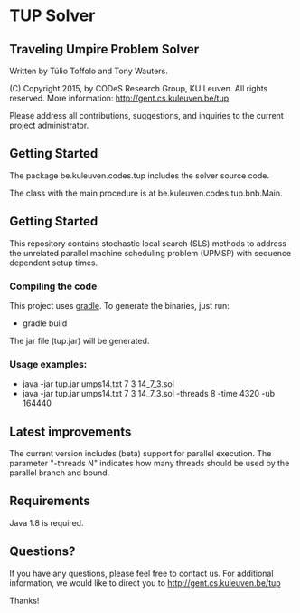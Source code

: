 # TUP Solver

## Traveling Umpire Problem Solver

Written by Túlio Toffolo and Tony Wauters.

(C) Copyright 2015, by CODeS Research Group, KU Leuven. All rights reserved.
More information: http://gent.cs.kuleuven.be/tup

Please address all contributions, suggestions, and inquiries to the current project administrator.

## Getting Started

The package be.kuleuven.codes.tup includes the solver source code.

The class with the main procedure is at be.kuleuven.codes.tup.bnb.Main.

## Getting Started

This repository contains stochastic local search (SLS) methods to address the unrelated parallel machine scheduling problem (UPMSP) with sequence dependent setup times.

### Compiling the code

This project uses [gradle](http://gradle.org "Gradle").
To generate the binaries, just run:

- gradle build

The jar file (tup.jar) will be generated.

### Usage examples:

- java -jar tup.jar umps14.txt 7 3 14_7_3.sol
- java -jar tup.jar umps14.txt 7 3 14_7_3.sol -threads 8 -time 4320 -ub 164440 

## Latest improvements

The current version includes (beta) support for parallel execution. 
The parameter "-threads N" indicates how many threads should be used by the parallel branch and bound.

## Requirements

Java 1.8 is required.

## Questions?

If you have any questions, please feel free to contact us.
For additional information, we would like to direct you to http://gent.cs.kuleuven.be/tup

Thanks!
